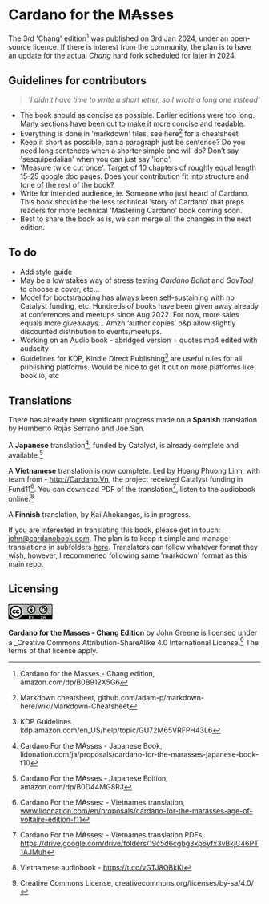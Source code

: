 # Cardano for the M₳sses

The 3rd 'Chang' edition[^1] was published on 3rd Jan 2024, under an open-source licence. If there is interest from  the community, the plan is to have an update for the actual _Chang_ hard fork scheduled for later in 2024.  

## Guidelines for contributors  
>_'I didn't have time to write a short letter, so I wrote a long one instead'_  

- The book should as concise as possible. Earlier editions were too long. Many sections have been cut to make it more concise and readable.
- Everything is done in 'markdown' files, see here[^2] for a cheatsheet
- Keep it short as possible, can a paragraph just be sentence? Do you need long sentences when a shorter simple one will do? Don’t say 'sesquipedalian' when you can just say 'long'.
- 'Measure twice cut once'. Target of 10 chapters of roughly equal length 15-25 google doc pages. Does your contribution fit into structure and tone of the rest of the book? 
- Write for intended audience, ie. Someone who just heard of Cardano. This book should be the less technical 'story of Cardano' that preps readers for more technical 'Mastering Cardano' book coming soon.
- Best to share the book as is, we can merge all the changes in the next edition. 

## To do
- Add style guide 
- May be a low stakes way of stress testing _Cardano Ballot_ and _GovTool_ to choose a cover, etc…
- Model for bootstrapping has always been self-sustaining with no Catalyst funding, etc. Hundreds of books have been given away already at conferences and meetups since Aug 2022. For now, more sales equals more giveaways... Amzn ‘author copies’ p&p allow slightly discounted distribution to events/meetups.
- Working on an Audio book - abridged version + quotes mp4 edited with audacity
- Guidelines for KDP, Kindle Direct Publishing[^3] are useful rules for all publishing platforms. Would be nice to get it out on more platforms like book.io, etc

## Translations 

There has already been significant progress made on a **Spanish** translation by Humberto Rojas Serrano and Joe San.

A **Japanese** translation[^4], funded by Catalyst, is already complete and available.[^5]  

A **Vietnamese** translation is now complete. Led by Hoang Phuong Linh, with team from - http://Cardano.Vn, the project received Catalyst funding in Fund11[^6]. You can download PDF of the translation[^7], listen to the audiobook online.[^8]

A **Finnish** translation, by Kai Ahokangas, is in progress.

If you are interested in translating this book, please get in touch: john@cardanobook.com. The plan is to keep it simple and manage translations in subfolders [here](/translations). Translators can follow whatever format they wish, however, I recommened following same 'markdown' format as this main repo. 

## Licensing

![alt text](https://github.com/johnnygreeney/CardanoForTheMasses/blob/main/images/CC.png "Creative Commons")

**Cardano for the Masses - Chang Edition** by John Greene is licensed under a _Creative Commons Attribution-ShareAlike 4.0 International License.[^9] The terms of that license apply.	


[^1]: Cardano for the Masses - Chang edition, amazon.com/dp/B0B912X5G6
[^2]: Markdown cheatsheet, github.com/adam-p/markdown-here/wiki/Markdown-Cheatsheet
[^3]: KDP Guidelines kdp.amazon.com/en_US/help/topic/GU72M65VRFPH43L6
[^4]: Cardano For the M₳sses - Japanese Book, lidonation.com/ja/proposals/cardano-for-the-marasses-japanese-book-f10
[^5]: Cardano For the M₳sses - Japanese Edition, amazon.com/dp/B0D44MG8RJ
[^6]: Cardano For the M₳sses: - Vietnames translation, www.lidonation.com/en/proposals/cardano-for-the-marasses-age-of-voltaire-edition-f11
[^7]: Cardano For the M₳sses: - Vietnames translation PDFs, https://drive.google.com/drive/folders/19c5d6cgbg3xp6yfx3vBkjC46PT1AJMuh
[^8]: Vietnamese audiobook - https://t.co/vGTJ8OBkKI
[^9]: Creative Commons License, creativecommons.org/licenses/by-sa/4.0/





